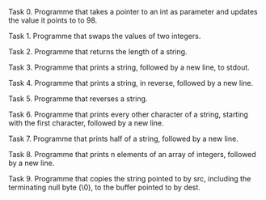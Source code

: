 Task 0. Programme that takes a pointer to an int as parameter and updates the value it points to to 98.

Task 1. Programme that swaps the values of two integers.

Task 2. Programme that returns the length of a string.

Task 3. Programme that prints a string, followed by a new line, to stdout.

Task 4. Programme that prints a string, in reverse, followed by a new line.

Task 5. Programme that reverses a string.

Task 6. Programme that prints every other character of a string, starting with the first character, followed by a new line.

Task 7. Programme that prints half of a string, followed by a new line.

Task 8. Programme that prints n elements of an array of integers, followed by a new line.

Task 9. Programme that copies the string pointed to by src, including the terminating null byte (\0), to the buffer pointed to by dest.
